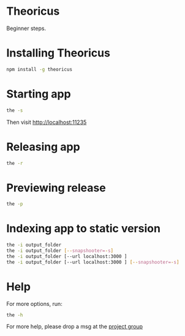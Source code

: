 # Theoricus

Beginner steps.

# Installing Theoricus

````bash
npm install -g theoricus
````

# Starting app

````bash
the -s
````

Then visit [http://localhost:11235](http://localhost:11235)

# Releasing app

````bash
the -r
````

# Previewing release

````bash
the -p
````

# Indexing app to static version

````bash
the -i output_folder
the -i output_folder [--snapshooter=-s]
the -i output_folder [--url localhost:3000 ]
the -i output_folder [--url localhost:3000 ] [--snapshooter=-s]
````

# Help

For more options, run:

````bash
the -h
````

For more help, please drop a msg at the [project group](https://groups.google.com/group/theoricus)